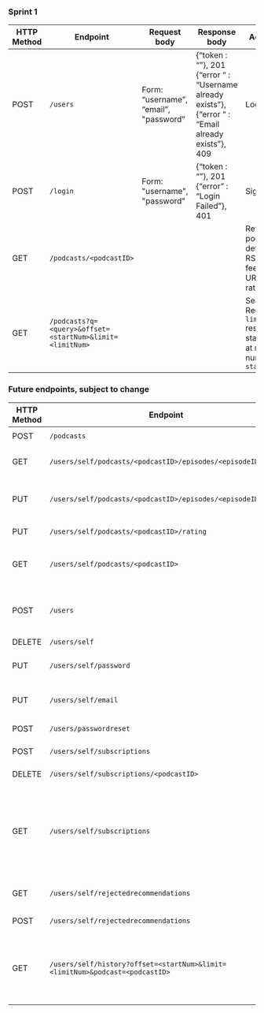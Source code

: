 ### Sprint 1
| HTTP Method |  Endpoint                                                    | Request body                          | Response body | Action                  |
|-------------|--------------------------------------------------------------|---------------------------------------|---------------|-------------------------|
| POST        | `/users`                                                     | Form: “username”, “email”, "password” | {“token : “”}, 201<br>{“error “ :  “Username already exists”}, {“error “ :  “Email already exists”}, 409 | Login |
| POST        | `/login`                                                     | Form: "username", "password"          | {“token : “”}, 201<br>{“error” : “Login Failed”}, 401 | Sign up |
| GET         | `/podcasts/<podcastID>`                                      |                                       |               | Returns podcast details - RSS feed URL, rating |
| GET         | `/podcasts?q=<query>&offset=<startNum>&limit=<limitNum>`     |                                       |               | Search. Request `limitNum` results starting at result number `startNum` |  

### Future endpoints, subject to change
| HTTP Method |  Endpoint                                                    | Request body         | Response body | Action                  |
|-------------|--------------------------------------------------------------|----------------------|---------------|-------------------------|
| POST        | `/podcasts`                                                  | `{"rss": <rsslink>}` |               | Add a podcast   |
| GET         | `/users/self/podcasts/<podcastID>/episodes/<episodeID>/time` |                      |               | Return time progress in episode |
| PUT         | `/users/self/podcasts/<podcastID>/episodes/<episodeID>/time` | `{"time": <time>}`   |               | Update time progress in episode, and also listening history |
| PUT         | `/users/self/podcasts/<podcastID>/rating`                    | `{"rating": <rating>}` |             | Update rating for podcast |
| GET         | `/users/self/podcasts/<podcastID>`                           |                      |               | Get user's podcast rating, whether subscribed |
| POST        | `/users`                                                     | `{"email": <email>, "username": <username>, "password": <password>}` | | Create account |
| DELETE      | `/users/self`                                                |                      |               | Delete account |
| PUT         | `/users/self/password`                                       | `{"oldpassword": <oldpassword>, "newpassword": <newpassword>}` | |                                                                 Change password |
| PUT         | `/users/self/email`                                          | `{"password": <password>, "newemail": <email>}` | |                                                                                          | Change email address |
| POST        | `/users/passwordreset`                                       | `{"email": <emailaddress>}` | |                                                                                           Request password reset |
| POST        | `/users/self/subscriptions`                                  | `{"id": <podcastID>}` | | Subscribe to a podcast |
| DELETE      | `/users/self/subscriptions/<podcastID>`                      |                       | | Unsubscribe from a podcast |
| GET         | `/users/self/subscriptions`                                  |                       | | Get list of subscribed podcasts - IDs and maybe the actual podcast info as well, to save an RTT from follow up requests? |
| GET         | `/users/self/rejectedrecommendations`                        |                       | | Get list of rejected podcast recommendations |
| POST        | `/users/self/rejectedrecommendations`                        | `{"id": <podcastID>}` | | Add rejected recommendation |
| GET         | `/users/self/history?offset=<startNum>&limit=<limitNum>&podcast=<podcastID>` |       | | Get listening history. With podcast set, returns listening history for a particular podcast. |
